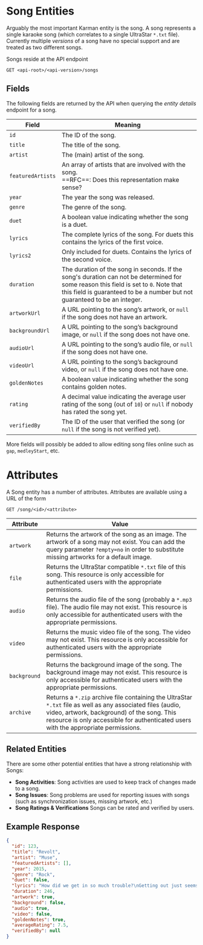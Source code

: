 # Song Entities

Arguably the most important Karman entity is the song. A song represents a single karaoke song (which correlates to a single UltraStar `*.txt` file). Currently multiple *versions* of a song have no special support and are treated as two different songs.

Songs reside at the API endpoint

```http
GET <api-root>/<api-version>/songs
```

## Fields

The following fields are returned by the API when querying the *entity details* endpoint for a song.

| Field             | Meaning                                                      |
| ----------------- | ------------------------------------------------------------ |
| `id`              | The ID of the song.                                          |
| `title`           | The title of the song.                                       |
| `artist`          | The (main) artist of the song.                               |
| `featuredArtists` | An array of artists that are involved with the song.<br />==RFC==: Does this representation make sense? |
| `year`            | The year the song was released.                              |
| `genre`           | The genre of the song.                                       |
| `duet`            | A boolean value indicating whether the song is a duet.       |
| `lyrics`          | The complete lyrics of the song. For duets this contains the lyrics of the first voice. |
| `lyrics2`         | Only included for duets. Contains the lyrics of the second voice. |
| `duration`        | The duration of the song in seconds. If the song's duration can not be determined for some reason this field is set to `0`. Note that this field is guaranteed to be a number but not guaranteed to be an integer. |
| `artworkUrl`      | A URL pointing to the song’s artwork, or `null` if the song does not have an artwork. |
| `backgroundUrl`   | A URL pointing to the song’s background image, or `null` if the song does not have one. |
| `audioUrl`        | A URL pointing to the song’s audio file, or `null` if the song does not have one. |
| `videoUrl`        | A URL pointing to the song’s background video, or `null` if the song does not have one. |
| `goldenNotes`     | A boolean value indicating whether the song contains golden notes. |
| `rating`          | A decimal value indicating the average user rating of the song (out of `10`) or `null` if nobody has rated the song yet. |
| `verifiedBy`      | The ID of the user that verified the song (or `null` if the song is not verified yet). |

More fields will possibly be added to allow editing song files online such as `gap`, `medleyStart`, etc.


# Attributes

A Song entity has a number of attributes. Attributes are available using a URL of the form

```http
GET /song/<id>/<attribute>
```

| Attribute    | Value                                                        |
| ------------ | ------------------------------------------------------------ |
| `artwork`    | Returns the artwork of the song as an image. The artwork of a song may not exist. You can add the query parameter `?empty=no` in order to substitute missing artworks for a default image. |
| `file`       | Returns the UltraStar compatible `*.txt` file of this song. This resource is only accessible for authenticated users with the appropriate permissions. |
| `audio`      | Returns the audio file of the song (probably a `*.mp3` file). The audio file may not exist. This resource is only accessible for authenticated users with the appropriate permissions. |
| `video`      | Returns the music video file of the song. The video may not exist. This resource is only accessible for authenticated users with the appropriate permissions. |
| `background` | Returns the background image of the song. The background image may not exist. This resource is only accessible for authenticated users with the appropriate permissions. |
| `archive`    | Returns a `*.zip` archive file containing the UltraStar `*.txt` file as well as any associated files (audio, video, artwork, background) of the song. This resource is only accessible for authenticated users with the appropriate permissions. |

## Related Entities

There are some other potential entities that have a strong relationship with Songs:

- **Song Activities**: Song activities are used to keep track of changes made to a song.
- **Song Issues**: Song problems are used for reporting issues with songs (such as synchronization issues, missing artwork, etc.)
- **Song Ratings & Verifications** Songs can be rated and verified by users.

## Example Response

```json
{
  "id": 123,
  "title": "Revolt",
  "artist": "Muse",
  "featuredArtists": [],
  "year": 2015,
  "genre": "Rock",
  "duet": false,
  "lyrics": "How did we get in so much trouble?\nGetting out just seems impossible\n...",
  "duration": 246,
  "artwork": true,
  "background": false,
  "audio": true,
  "video": false,
  "goldenNotes": true,
  "averageRating": 7.5,
  "verifiedBy": null
}
```